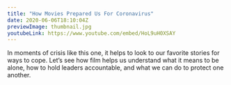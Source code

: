 ```yaml
---
title: "How Movies Prepared Us For Coronavirus"
date: 2020-06-06T18:10:04Z
previewImage: thumbnail.jpg
youtubeLink: https://www.youtube.com/embed/HoL9uH0XSAY
---
```


In moments of crisis like this one, it helps to look to our favorite stories for ways to cope. Let’s see how film helps us understand what it means to be alone, how to hold leaders accountable, and what we can do to protect one another.
